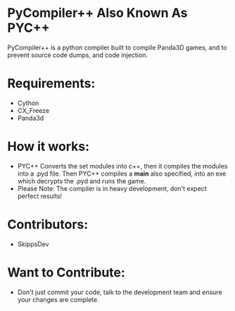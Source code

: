 # PyCompiler++ Also Known As PYC++
 PyCompiler++ is a python compiler built to compile Panda3D games, and to prevent source code dumps, and code injection.

# Requirements:
* Cython
* CX_Freeze
* Panda3d

# How it works:
* PYC++ Converts the set modules into c++, then it compiles the modules into a .pyd file. Then PYC++ compiles a __main__ also specified, into an exe which decrypts the .pyd and runs the game.
* Please Note: The compiler is in heavy development, don't expect perfect results!

# Contributors:
* SkippsDev

# Want to Contribute:
* Don't just commit your code, talk to the development team and ensure your changes are complete.